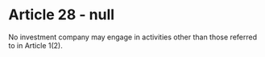 # Article 28 - null


No investment company may engage in activities other than those referred to in Article 1(2).
